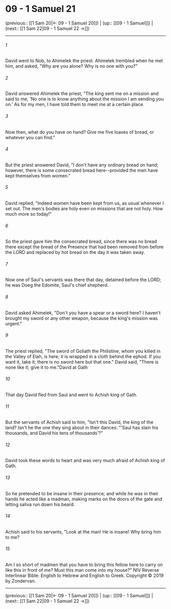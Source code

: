 # 09 - 1 Samuel 21

(previous:: [[1 Sam 20|← 09 - 1 Samuel 20]]) | (up:: [[09 - 1 Samuel]]) | (next:: [[1 Sam 22|09 - 1 Samuel 22 →]])

***


###### 1 
David went to Nob, to Ahimelek the priest. Ahimelek trembled when he met him, and asked, "Why are you alone? Why is no one with you?" 

###### 2 
David answered Ahimelek the priest, "The king sent me on a mission and said to me, 'No one is to know anything about the mission I am sending you on.' As for my men, I have told them to meet me at a certain place. 

###### 3 
Now then, what do you have on hand? Give me five loaves of bread, or whatever you can find." 

###### 4 
But the priest answered David, "I don't have any ordinary bread on hand; however, there is some consecrated bread here--provided the men have kept themselves from women." 

###### 5 
David replied, "Indeed women have been kept from us, as usual whenever I set out. The men's bodies are holy even on missions that are not holy. How much more so today!" 

###### 6 
So the priest gave him the consecrated bread, since there was no bread there except the bread of the Presence that had been removed from before the LORD and replaced by hot bread on the day it was taken away. 

###### 7 
Now one of Saul's servants was there that day, detained before the LORD; he was Doeg the Edomite, Saul's chief shepherd. 

###### 8 
David asked Ahimelek, "Don't you have a spear or a sword here? I haven't brought my sword or any other weapon, because the king's mission was urgent." 

###### 9 
The priest replied, "The sword of Goliath the Philistine, whom you killed in the Valley of Elah, is here; it is wrapped in a cloth behind the ephod. If you want it, take it; there is no sword here but that one." David said, "There is none like it; give it to me."David at Gath 

###### 10 
That day David fled from Saul and went to Achish king of Gath. 

###### 11 
But the servants of Achish said to him, "Isn't this David, the king of the land? Isn't he the one they sing about in their dances: "'Saul has slain his thousands, and David his tens of thousands'?" 

###### 12 
David took these words to heart and was very much afraid of Achish king of Gath. 

###### 13 
So he pretended to be insane in their presence; and while he was in their hands he acted like a madman, making marks on the doors of the gate and letting saliva run down his beard. 

###### 14 
Achish said to his servants, "Look at the man! He is insane! Why bring him to me? 

###### 15 
Am I so short of madmen that you have to bring this fellow here to carry on like this in front of me? Must this man come into my house?" NIV Reverse Interlinear Bible: English to Hebrew and English to Greek. Copyright © 2019 by Zondervan.

***

(previous:: [[1 Sam 20|← 09 - 1 Samuel 20]]) | (up:: [[09 - 1 Samuel]]) | (next:: [[1 Sam 22|09 - 1 Samuel 22 →]])

